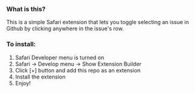### What is this?
This is a simple Safari extension that lets you toggle selecting an issue in Github by clicking anywhere in the issue's row.

### To install:
1. Safari Developer menu is turned on
2. Safari -> Develop menu -> Show Extension Builder
3. Click [+] button and add this repo as an extension
4. Install the extension
5. Enjoy!
